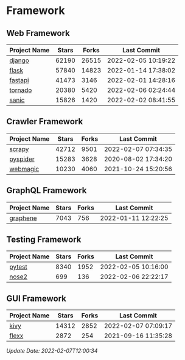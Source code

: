 # Framework

## Web Framework
| Project Name | Stars | Forks | Last Commit |
| ------------ | ----- | ----- | ----------- |
| [django](https://github.com/django/django) | 62190 | 26515 | 2022-02-05 10:19:22 |
| [flask](https://github.com/pallets/flask) | 57840 | 14823 | 2022-01-14 17:38:02 |
| [fastapi](https://github.com/tiangolo/fastapi) | 41473 | 3146 | 2022-02-01 14:28:16 |
| [tornado](https://github.com/tornadoweb/tornado) | 20380 | 5420 | 2022-02-06 02:24:44 |
| [sanic](https://github.com/sanic-org/sanic) | 15826 | 1420 | 2022-02-02 08:41:55 |

## Crawler Framework
| Project Name | Stars | Forks | Last Commit |
| ------------ | ----- | ----- | ----------- |
| [scrapy](https://github.com/scrapy/scrapy) | 42712 | 9501 | 2022-02-07 07:34:35 |
| [pyspider](https://github.com/binux/pyspider) | 15283 | 3628 | 2020-08-02 17:34:20 |
| [webmagic](https://github.com/code4craft/webmagic) | 10230 | 4060 | 2021-10-24 15:20:56 |

## GraphQL Framework
| Project Name | Stars | Forks | Last Commit |
| ------------ | ----- | ----- | ----------- |
| [graphene](https://github.com/graphql-python/graphene) | 7043 | 756 | 2022-01-11 12:22:25 |

## Testing Framework
| Project Name | Stars | Forks | Last Commit |
| ------------ | ----- | ----- | ----------- |
| [pytest](https://github.com/pytest-dev/pytest) | 8340 | 1952 | 2022-02-05 10:16:00 |
| [nose2](https://github.com/nose-devs/nose2) | 699 | 136 | 2022-02-06 22:22:17 |

## GUI Framework
| Project Name | Stars | Forks | Last Commit |
| ------------ | ----- | ----- | ----------- |
| [kivy](https://github.com/kivy/kivy) | 14312 | 2852 | 2022-02-07 07:09:17 |
| [flexx](https://github.com/flexxui/flexx) | 2872 | 254 | 2021-09-16 11:35:28 |

*Update Date: 2022-02-07T12:00:34*